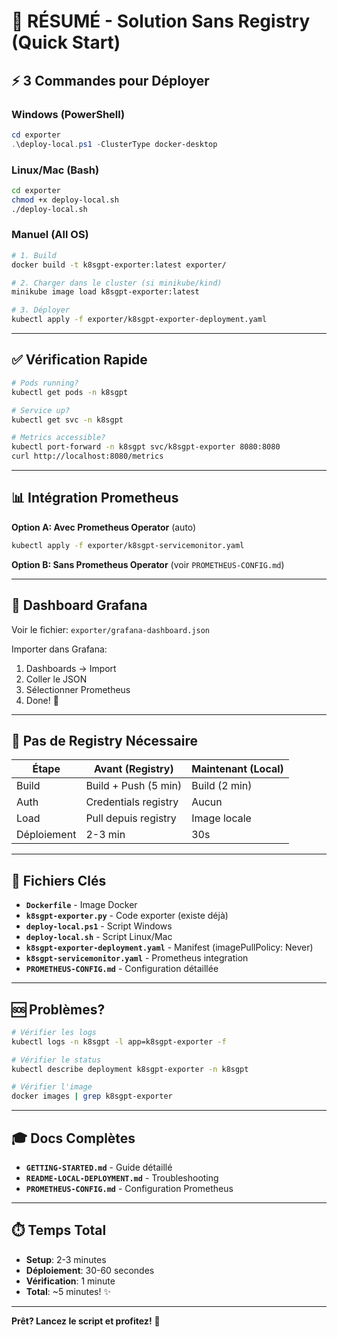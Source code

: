 # 🎯 RÉSUMÉ - Solution Sans Registry (Quick Start)

## ⚡ 3 Commandes pour Déployer

### Windows (PowerShell)
```powershell
cd exporter
.\deploy-local.ps1 -ClusterType docker-desktop
```

### Linux/Mac (Bash)
```bash
cd exporter
chmod +x deploy-local.sh
./deploy-local.sh
```

### Manuel (All OS)
```bash
# 1. Build
docker build -t k8sgpt-exporter:latest exporter/

# 2. Charger dans le cluster (si minikube/kind)
minikube image load k8sgpt-exporter:latest

# 3. Déployer
kubectl apply -f exporter/k8sgpt-exporter-deployment.yaml
```

---

## ✅ Vérification Rapide

```bash
# Pods running?
kubectl get pods -n k8sgpt

# Service up?
kubectl get svc -n k8sgpt

# Metrics accessible?
kubectl port-forward -n k8sgpt svc/k8sgpt-exporter 8080:8080
curl http://localhost:8080/metrics
```

---

## 📊 Intégration Prometheus

**Option A: Avec Prometheus Operator** (auto)
```bash
kubectl apply -f exporter/k8sgpt-servicemonitor.yaml
```

**Option B: Sans Prometheus Operator** (voir `PROMETHEUS-CONFIG.md`)

---

## 🎨 Dashboard Grafana

Voir le fichier: `exporter/grafana-dashboard.json`

Importer dans Grafana:
1. Dashboards → Import
2. Coller le JSON
3. Sélectionner Prometheus
4. Done! 🎉

---

## 🚫 Pas de Registry Nécessaire

| Étape | Avant (Registry) | Maintenant (Local) |
|-------|-----------------|-------------------|
| Build | Build + Push (5 min) | Build (2 min) |
| Auth | Credentials registry | Aucun |
| Load | Pull depuis registry | Image locale |
| Déploiement | 2-3 min | 30s |

---

## 📁 Fichiers Clés

- **`Dockerfile`** - Image Docker
- **`k8sgpt-exporter.py`** - Code exporter (existe déjà)
- **`deploy-local.ps1`** - Script Windows
- **`deploy-local.sh`** - Script Linux/Mac
- **`k8sgpt-exporter-deployment.yaml`** - Manifest (imagePullPolicy: Never)
- **`k8sgpt-servicemonitor.yaml`** - Prometheus integration
- **`PROMETHEUS-CONFIG.md`** - Configuration détaillée

---

## 🆘 Problèmes?

```bash
# Vérifier les logs
kubectl logs -n k8sgpt -l app=k8sgpt-exporter -f

# Vérifier le status
kubectl describe deployment k8sgpt-exporter -n k8sgpt

# Vérifier l'image
docker images | grep k8sgpt-exporter
```

---

## 🎓 Docs Complètes

- **`GETTING-STARTED.md`** - Guide détaillé
- **`README-LOCAL-DEPLOYMENT.md`** - Troubleshooting
- **`PROMETHEUS-CONFIG.md`** - Configuration Prometheus

---

## ⏱️ Temps Total

- **Setup**: 2-3 minutes
- **Déploiement**: 30-60 secondes
- **Vérification**: 1 minute
- **Total**: ~5 minutes! ✨

---

**Prêt? Lancez le script et profitez!** 🚀
